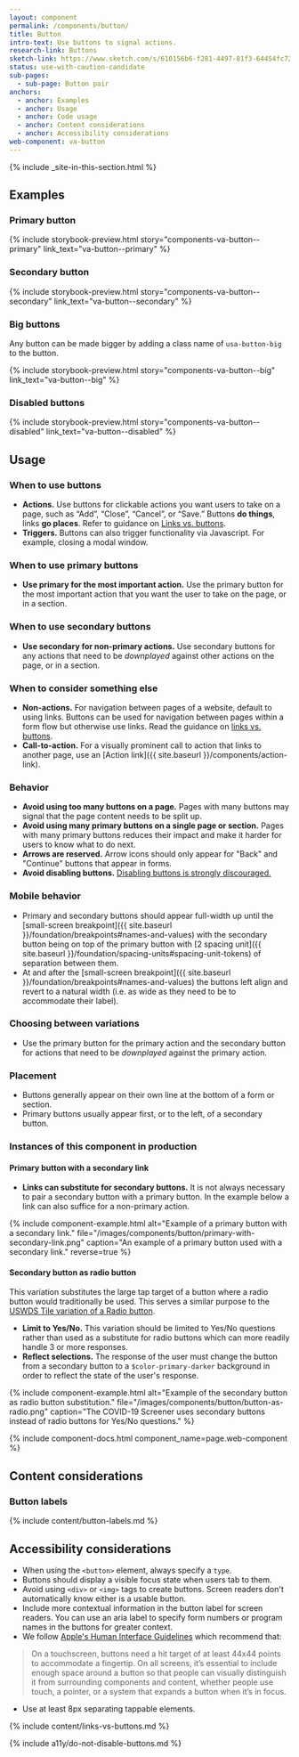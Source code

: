 ```yaml
---
layout: component
permalink: /components/button/
title: Button
intro-text: Use buttons to signal actions.
research-link: Buttons
sketch-link: https://www.sketch.com/s/610156b6-f281-4497-81f3-64454fc72156/p/5317C603-D6BD-4AFF-84E6-151F7A197B91
status: use-with-caution-candidate
sub-pages:
  - sub-page: Button pair
anchors:
  - anchor: Examples
  - anchor: Usage
  - anchor: Code usage
  - anchor: Content considerations
  - anchor: Accessibility considerations
web-component: va-button
---
```


{% include _site-in-this-section.html %}

## Examples

### Primary button

{% include storybook-preview.html story="components-va-button--primary" link_text="va-button--primary" %}

### Secondary button

{% include storybook-preview.html story="components-va-button--secondary" link_text="va-button--secondary" %}

### Big buttons

Any button can be made bigger by adding a class name of `usa-button-big` to the button.

{% include storybook-preview.html story="components-va-button--big" link_text="va-button--big" %}

### Disabled buttons

{% include storybook-preview.html story="components-va-button--disabled" link_text="va-button--disabled" %}

## Usage

### When to use buttons

* **Actions.** Use buttons for clickable actions you want users to take on a page, such as “Add”, “Close”, “Cancel”, or “Save.” Buttons **do things**, links **go places**. Refer to guidance on [Links vs. buttons](#links-vs-buttons).
* **Triggers.** Buttons can also trigger functionality via Javascript. For example, closing a modal window. 

### When to use primary buttons

* **Use primary for the most important action.** Use the primary button for the most important action that you want the user to take on the page, or in a section. 

### When to use secondary buttons

* **Use secondary for non-primary actions.** Use secondary buttons for any actions that need to be _downplayed_ against other actions on the page, or in a section.

### When to consider something else

* **Non-actions.** For navigation between pages of a website, default to using links. Buttons can be used for navigation between pages within a form flow but otherwise use links. Read the guidance on [links vs. buttons](#links-vs-buttons).
* **Call-to-action.** For a visually prominent call to action that links to another page, use an [Action link]({{ site.baseurl }}/components/action-link).

### Behavior

* **Avoid using too many buttons on a page.** Pages with many buttons may signal that the page content needs to be split up.
* **Avoid using many primary buttons on a single page or section.** Pages with many primary buttons reduces their impact and make it harder for users to know what to do next.
* **Arrows are reserved.** Arrow icons should only appear for "Back" and "Continue" buttons that appear in forms.
* **Avoid disabling buttons.** [Disabling buttons is strongly discouraged.](#do-not-disable-buttons)

### Mobile behavior

* Primary and secondary buttons should appear full-width up until the [small-screen breakpoint]({{ site.baseurl }}/foundation/breakpoints#names-and-values) with the secondary button being on top of the primary button with [2 spacing unit]({{ site.baseurl }}/foundation/spacing-units#spacing-unit-tokens) of separation between them.
* At and after the [small-screen breakpoint]({{ site.baseurl }}/foundation/breakpoints#names-and-values) the buttons left align and revert to a natural width (i.e. as wide as they need to be to accommodate their label). 

### Choosing between variations

* Use the primary button for the primary action and the secondary button for actions that need to be _downplayed_ against the primary action.

### Placement

* Buttons generally appear on their own line at the bottom of a form or section.
* Primary buttons usually appear first, or to the left, of a secondary button.

### Instances of this component in production

#### Primary button with a secondary link

* **Links can substitute for secondary buttons.** It is not always necessary to pair a secondary button with a primary button. In the example below a link can also suffice for a non-primary action.

{% include component-example.html alt="Example of a primary button with a secondary link." file="/images/components/button/primary-with-secondary-link.png" caption="An example of a primary button used with a secondary link." reverse=true %}


#### Secondary button as radio button

This variation substitutes the large tap target of a button where a radio button would traditionally be used. This serves a similar purpose to the [USWDS Tile variation of a Radio button](https://designsystem.digital.gov/components/radio-buttons/). 

* **Limit to Yes/No.** This variation should be limited to Yes/No questions rather than used as a substitute for radio buttons which can more readily handle 3 or more responses.
* **Reflect selections.** The response of the user must change the button from a secondary button to a ```$color-primary-darker``` background in order to reflect the state of the user's response.

{% include component-example.html alt="Example of the secondary button as radio button substitution." file="/images/components/button/button-as-radio.png" caption="The COVID-19 Screener uses secondary buttons instead of radio buttons for Yes/No questions." %}

{% include component-docs.html component_name=page.web-component %}

## Content considerations

### Button labels

{% include content/button-labels.md %}

## Accessibility considerations

* When using the `<button>` element, always specify a `type`.
* Buttons should display a visible focus state when users tab to them.
* Avoid using `<div>` or `<img>` tags to create buttons. Screen readers don't automatically know either is a usable button.
* Include more contextual information in the button label for screen readers. You can use an aria label to specify form numbers or program names in the buttons for greater context. 
* We follow [Apple's Human Interface Guidelines](https://developer.apple.com/design/human-interface-guidelines/components/menus-and-actions/buttons) which recommend that:
> On a touchscreen, buttons need a hit target of at least 44x44 points to accommodate a fingertip. On all screens, it’s essential to include enough space around a button so that people can visually distinguish it from surrounding components and content, whether people use touch, a pointer, or a system that expands a button when it’s in focus.
* Use at least 8px separating tappable elements. 

{% include content/links-vs-buttons.md %}

{% include a11y/do-not-disable-buttons.md %}